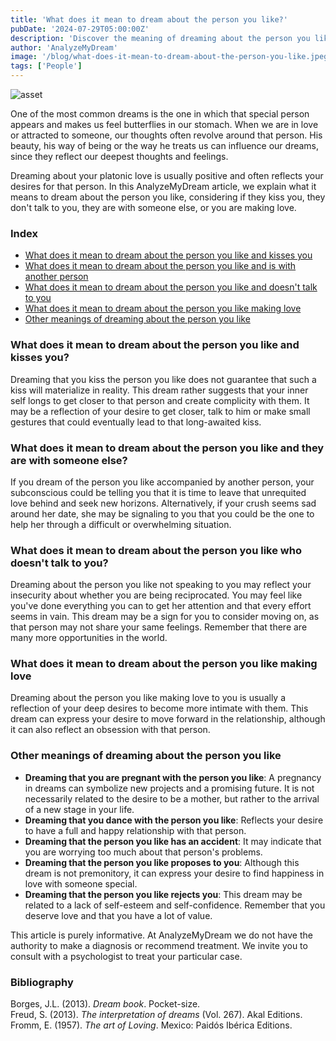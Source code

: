 ```yaml
---
title: 'What does it mean to dream about the person you like?'
pubDate: '2024-07-29T05:00:00Z'
description: 'Discover the meaning of dreaming about the person you like, whether they are kissing you, being with someone else, not talking to you, or you are making love.'
author: 'AnalyzeMyDream'
image: '/blog/what-does-it-mean-to-dream-about-the-person-you-like.jpeg'
tags: ['People']
---
```


![asset](/blog/what-does-it-mean-to-dream-about-the-person-you-like.jpeg)



One of the most common dreams is the one in which that special person appears and makes us feel butterflies in our stomach. When we are in love or attracted to someone, our thoughts often revolve around that person. His beauty, his way of being or the way he treats us can influence our dreams, since they reflect our deepest thoughts and feelings.

Dreaming about your platonic love is usually positive and often reflects your desires for that person. In this AnalyzeMyDream article, we explain what it means to dream about the person you like, considering if they kiss you, they don't talk to you, they are with someone else, or you are making love.


### Index

- [What does it mean to dream about the person you like and kisses you](#what-does-it-mean-to-dream-about-the-person-you-like-and-kiss-you)
- [What does it mean to dream about the person you like and is with another person](#what-does-it-mean-to-dream-about-the-person-you-like-and-is-with-another-person)
- [What does it mean to dream about the person you like and doesn't talk to you](#what-does-it-mean-to-dream-about-the-person-you-like-and-doesn't-talk-to-you)
- [What does it mean to dream about the person you like making love](#what-does-it-mean-to-dream-about-the-person-you-like-making-love)
- [Other meanings of dreaming about the person you like](#other-meanings-of-dreaming-about-the-person-you-like)

### What does it mean to dream about the person you like and kisses you?

Dreaming that you kiss the person you like does not guarantee that such a kiss will materialize in reality. This dream rather suggests that your inner self longs to get closer to that person and create complicity with them. It may be a reflection of your desire to get closer, talk to him or make small gestures that could eventually lead to that long-awaited kiss.


### What does it mean to dream about the person you like and they are with someone else?

If you dream of the person you like accompanied by another person, your subconscious could be telling you that it is time to leave that unrequited love behind and seek new horizons. Alternatively, if your crush seems sad around her date, she may be signaling to you that you could be the one to help her through a difficult or overwhelming situation.


### What does it mean to dream about the person you like who doesn't talk to you?

Dreaming about the person you like not speaking to you may reflect your insecurity about whether you are being reciprocated. You may feel like you've done everything you can to get her attention and that every effort seems in vain. This dream may be a sign for you to consider moving on, as that person may not share your same feelings. Remember that there are many more opportunities in the world. 

### What does it mean to dream about the person you like making love

Dreaming about the person you like making love to you is usually a reflection of your deep desires to become more intimate with them. This dream can express your desire to move forward in the relationship, although it can also reflect an obsession with that person.

### Other meanings of dreaming about the person you like

- **Dreaming that you are pregnant with the person you like**: A pregnancy in dreams can symbolize new projects and a promising future. It is not necessarily related to the desire to be a mother, but rather to the arrival of a new stage in your life.
- **Dreaming that you dance with the person you like**: Reflects your desire to have a full and happy relationship with that person.
- **Dreaming that the person you like has an accident**: It may indicate that you are worrying too much about that person's problems.
- **Dreaming that the person you like proposes to you**: Although this dream is not premonitory, it can express your desire to find happiness in love with someone special.
- **Dreaming that the person you like rejects you**: This dream may be related to a lack of self-esteem and self-confidence. Remember that you deserve love and that you have a lot of value.

This article is purely informative. At AnalyzeMyDream we do not have the authority to make a diagnosis or recommend treatment. We invite you to consult with a psychologist to treat your particular case.


### Bibliography

Borges, J.L. (2013). *Dream book*. Pocket-size.  
Freud, S. (2013). *The interpretation of dreams* (Vol. 267). Akal Editions.  
Fromm, E. (1957). *The art of Loving*. Mexico: Paidós Ibérica Editions.